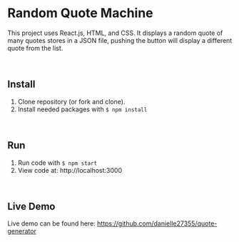 # Random Quote Machine

This project uses React.js, HTML, and CSS. It displays a random quote of many quotes stores in a JSON file, pushing the button will display a different quote from the list.

<br/>

## Install


1. Clone repository (or fork and clone).
2. Install needed packages with `$ npm install` 

<br/>

## Run


1. Run code with `$ npm start`
2. View code at: http://localhost:3000

<br/>

## Live Demo

Live demo can be found here: https://github.com/danielle27355/quote-generator